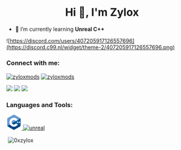 <h1 align="center">Hi 👋, I'm Zylox</h1>

- 🌱 I’m currently learning **Unreal C++**

![https://discord.com/users/407205917126557696](https://discord.c99.nl/widget/theme-2/407205917126557696.png)

<h3 align="left">Connect with me:</h3>
<p align="left">
<a href="https://twitter.com/zyloxmods" target="blank"><img align="center" src="https://raw.githubusercontent.com/rahuldkjain/github-profile-readme-generator/master/src/images/icons/Social/twitter.svg" alt="zyloxmods" height="30" width="40" /></a>
<a href="https://www.youtube.com/c/zyloxmods" target="blank"><img align="center" src="https://raw.githubusercontent.com/rahuldkjain/github-profile-readme-generator/master/src/images/icons/Social/youtube.svg" alt="zyloxmods" height="30" width="40" /></a>
</p>

![](https://img.shields.io/twitter/follow/zyloxmods?label=Followers&logo=twitter&style=for-the-badge)
![](https://img.shields.io/youtube/channel/views/UCTkgjM5vJc0n8wwT0_JG-iA?label=Views&logo=youtube&style=for-the-badge)
![](https://img.shields.io/github/followers/0xzylox?style=for-the-badge&logo=github)

<h3 align="left">Languages and Tools:</h3>
<p align="left"> <a href="https://www.w3schools.com/cpp/" target="_blank" rel="noreferrer"> <img src="https://raw.githubusercontent.com/devicons/devicon/master/icons/cplusplus/cplusplus-original.svg" alt="cplusplus" width="40" height="40"/> </a> <a href="https://www.w3schools.com/cs/" target="_blank" rel="noreferrer"> </a> <a href="https://unrealengine.com/" target="_blank" rel="noreferrer"> <img src="https://raw.githubusercontent.com/kenangundogan/fontisto/036b7eca71aab1bef8e6a0518f7329f13ed62f6b/icons/svg/brand/unreal-engine.svg" alt="unreal" width="40" height="40"/> </a> </p>

<p>&nbsp;<img align="center" src="https://github-readme-stats.vercel.app/api?username=0xzylox&show_icons=true&locale=en" alt="0xzylox" /></p>
